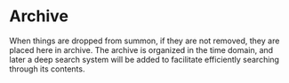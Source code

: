 # Archive

When things are dropped from summon, if they are not removed, they are placed here in archive. The archive is organized in the time domain, and later a deep search system will be added to facilitate efficiently searching through its contents.